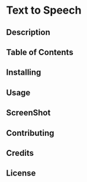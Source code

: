 # Text to Speech

## Description

## Table of Contents

## Installing

## Usage

## ScreenShot

## Contributing

## Credits

## License

